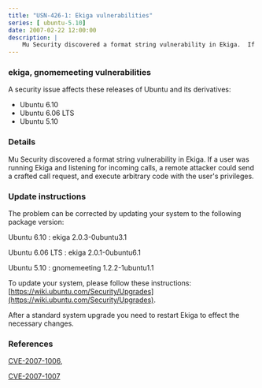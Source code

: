 ```yaml
---
title: "USN-426-1: Ekiga vulnerabilities"
series: [ ubuntu-5.10]
date: 2007-02-22 12:00:00
description: |
    Mu Security discovered a format string vulnerability in Ekiga.  If a  user was running Ekiga and listening for incoming calls, a remote  attacker could send a crafted call request, and execute arbitrary code  with the user&#39;s privileges.
--- 
```

 
### ekiga, gnomemeeting vulnerabilities

A security issue affects these releases of Ubuntu and its derivatives:

* Ubuntu 6.10
* Ubuntu 6.06 LTS
* Ubuntu 5.10

### Details

Mu Security discovered a format string vulnerability in Ekiga. If a user was running Ekiga and listening for incoming calls, a remote attacker could send a crafted call request, and execute arbitrary code with the user&#39;s privileges.

### Update instructions

The problem can be corrected by updating your system to the following package version:

Ubuntu 6.10
 : ekiga <span>2.0.3-0ubuntu3.1</span>

Ubuntu 6.06 LTS
 : ekiga <span>2.0.1-0ubuntu6.1</span>

Ubuntu 5.10
 : gnomemeeting <span>1.2.2-1ubuntu1.1</span>

To update your system, please follow these instructions: [https://wiki.ubuntu.com/Security/Upgrades](https://wiki.ubuntu.com/Security/Upgrades).

After a standard system upgrade you need to restart Ekiga to effect the necessary changes.

### References

 [CVE-2007-1006](http://people.ubuntu.com/~ubuntu-security/cve/CVE-2007-1006), 

 [CVE-2007-1007](http://people.ubuntu.com/~ubuntu-security/cve/CVE-2007-1007)
 
